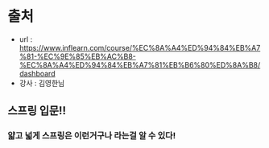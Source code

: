 # 출처
- url : https://www.inflearn.com/course/%EC%8A%A4%ED%94%84%EB%A7%81-%EC%9E%85%EB%AC%B8-%EC%8A%A4%ED%94%84%EB%A7%81%EB%B6%80%ED%8A%B8/dashboard
- 강사 : 김영한님

## 스프링 입문!!
### 얇고 넓게 스프링은 이런거구나 라는걸 알 수 있다!